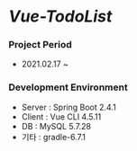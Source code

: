 # ***Vue-TodoList***
### Project Period
- 2021.02.17 ~ 
### Development Environment
- Server : Spring Boot 2.4.1
- Client : Vue CLI 4.5.11
- DB : MySQL 5.7.28
- 기타 : gradle-6.7.1
